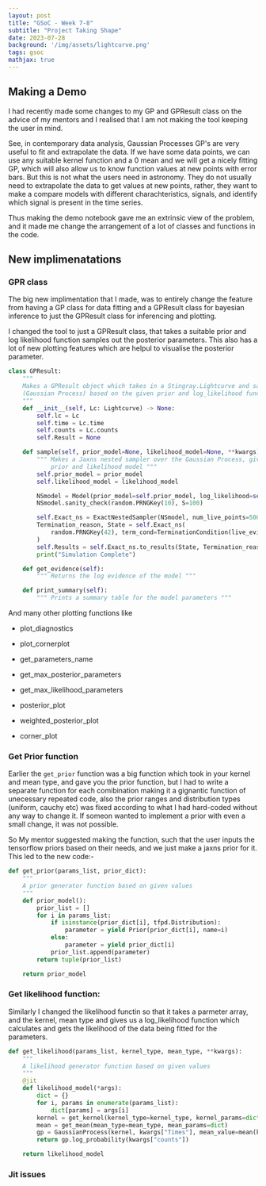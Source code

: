 ```yaml
---
layout: post
title: "GSoC - Week 7-8"
subtitle: "Project Taking Shape"
date: 2023-07-28
background: '/img/assets/lightcurve.png'
tags: gsoc
mathjax: true
---
```


## Making a Demo
I had recently made some changes to my GP and GPResult class on the advice of my mentors and I realised that I am not making the tool keeping the user in mind. 

See, in contemporary data analysis, Gaussian Processes GP's are very useful to fit and extrapolate the data. If we have some data points, we can use any suitable kernel function and a 0 mean and we will get a nicely fitting GP, which will also allow us to know function values at new points with error bars. But this is not what the users need in astronomy. They do not usually need to extrapolate the data to get values at new points, rather, they want to make a compare models with different charachteristics, signals, and identify which signal is present in the time series.

Thus making the demo notebook gave me an extrinsic view of the problem, and it made me change the arrangement of a lot of classes and functions in the code.

## New implimenatations

### GPR class
The big new implimentation that I made, was to entirely change the feature from having a GP class for data fitting and a GPResult class for bayesian inference to just the GPResult class for inferencing and plotting.

I changed the tool to just a GPResult class, that takes a suitable prior and log likelihood function samples out the posterior parameters. This also has a lot of new plotting features which are helpul to visualise the posterior parameter.

```python
class GPResult:
    """
    Makes a GPResult object which takes in a Stingray.Lightcurve and samples parameters of a model
    (Gaussian Process) based on the given prior and log_likelihood function.
    """
    def __init__(self, Lc: Lightcurve) -> None:
        self.lc = Lc
        self.time = Lc.time
        self.counts = Lc.counts
        self.Result = None

    def sample(self, prior_model=None, likelihood_model=None, **kwargs):
        """ Makes a Jaxns nested sampler over the Gaussian Process, given the
            prior and likelihood model """
        self.prior_model = prior_model
        self.likelihood_model = likelihood_model

        NSmodel = Model(prior_model=self.prior_model, log_likelihood=self.likelihood_model)
        NSmodel.sanity_check(random.PRNGKey(10), S=100)

        self.Exact_ns = ExactNestedSampler(NSmodel, num_live_points=500, max_samples=1e4)
        Termination_reason, State = self.Exact_ns(
            random.PRNGKey(42), term_cond=TerminationCondition(live_evidence_frac=1e-4)
        )
        self.Results = self.Exact_ns.to_results(State, Termination_reason)
        print("Simulation Complete")

    def get_evidence(self):
        """ Returns the log evidence of the model """

    def print_summary(self):
        """ Prints a summary table for the model parameters """
```

And many other plotting functions like

* plot_diagnostics

* plot_cornerplot

* get_parameters_name

* get_max_posterior_parameters

* get_max_likelihood_parameters

* posterior_plot

* weighted_posterior_plot

* corner_plot

### Get Prior function
Earlier the `get_prior` function was a big function which took in your kernel and mean type, and gave you the prior function, but I had to write a separate function for each comibination making it a gignantic function of unecessary repeated code, also the prior ranges and distribution types (uniform, cauchy etc) was fixed according to what I had hard-coded without any way to change it. If someon wanted to implement a prior with even a small change, it was not possible.

So My mentor suggested making the function, such that the user inputs the tensorflow priors based on their needs, and we just make a jaxns prior for it. This led to the new code:-

```python
def get_prior(params_list, prior_dict):
    """
    A prior generator function based on given values
    """
    def prior_model():
        prior_list = []
        for i in params_list:
            if isinstance(prior_dict[i], tfpd.Distribution):
                parameter = yield Prior(prior_dict[i], name=i)
            else:
                parameter = yield prior_dict[i]
            prior_list.append(parameter)
        return tuple(prior_list)

    return prior_model
```

### Get likelihood function:
Similarly I changed the likelihood functin so that it takes a parmeter array, and the kernel, mean type and gives us a log_likelihood function which calculates and gets the likelihood of the data being fitted for the parameters.

```python
def get_likelihood(params_list, kernel_type, mean_type, **kwargs):
    """
    A likelihood generator function based on given values
    """
    @jit
    def likelihood_model(*args):
        dict = {}
        for i, params in enumerate(params_list):
            dict[params] = args[i]
        kernel = get_kernel(kernel_type=kernel_type, kernel_params=dict)
        mean = get_mean(mean_type=mean_type, mean_params=dict)
        gp = GaussianProcess(kernel, kwargs["Times"], mean_value=mean(kwargs["Times"]))
        return gp.log_probability(kwargs["counts"])

    return likelihood_model
```

### Jit issues

